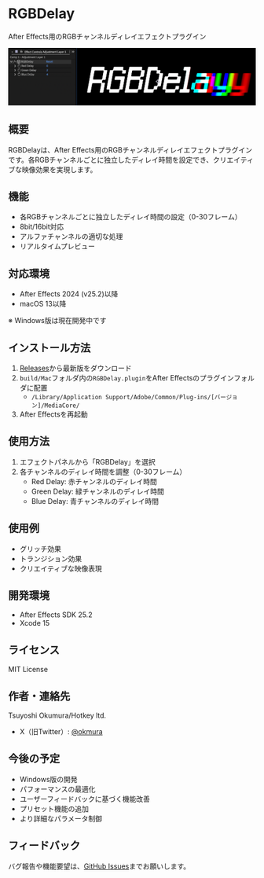 # RGBDelay

After Effects用のRGBチャンネルディレイエフェクトプラグイン

![RGBDelay Screenshot](docs/images/rgbdelay-screenshot.png)

## 概要
RGBDelayは、After Effects用のRGBチャンネルディレイエフェクトプラグインです。各RGBチャンネルごとに独立したディレイ時間を設定でき、クリエイティブな映像効果を実現します。

## 機能
- 各RGBチャンネルごとに独立したディレイ時間の設定（0-30フレーム）
- 8bit/16bit対応
- アルファチャンネルの適切な処理
- リアルタイムプレビュー

## 対応環境
- After Effects 2024 (v25.2)以降
- macOS 13以降

※ Windows版は現在開発中です

## インストール方法
1. [Releases](https://github.com/okmr0000/HotkeyLab/releases)から最新版をダウンロード
2. `build/Mac`フォルダ内の`RGBDelay.plugin`をAfter Effectsのプラグインフォルダに配置
   - `/Library/Application Support/Adobe/Common/Plug-ins/[バージョン]/MediaCore/`
3. After Effectsを再起動

## 使用方法
1. エフェクトパネルから「RGBDelay」を選択
2. 各チャンネルのディレイ時間を調整（0-30フレーム）
   - Red Delay: 赤チャンネルのディレイ時間
   - Green Delay: 緑チャンネルのディレイ時間
   - Blue Delay: 青チャンネルのディレイ時間

## 使用例
- グリッチ効果
- トランジション効果
- クリエイティブな映像表現

## 開発環境
- After Effects SDK 25.2
- Xcode 15

## ライセンス
MIT License

## 作者・連絡先
Tsuyoshi Okumura/Hotkey ltd.
- X（旧Twitter）: [@okmura](https://x.com/okmura)

## 今後の予定
- Windows版の開発
- パフォーマンスの最適化
- ユーザーフィードバックに基づく機能改善
- プリセット機能の追加
- より詳細なパラメータ制御

## フィードバック
バグ報告や機能要望は、[GitHub Issues](https://github.com/okmr0000/HotkeyLab/issues)までお願いします。 
